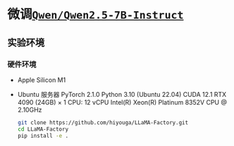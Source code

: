 # 微调[`Qwen/Qwen2.5-7B-Instruct`](https://huggingface.co/Qwen/Qwen2.5-7B-Instruct)

## 实验环境
### 硬件环境
- Apple Silicon M1
- Ubuntu 服务器
    PyTorch 2.1.0
    Python 3.10 (Ubuntu 22.04)
    CUDA 12.1
    RTX 4090 (24GB) × 1
    CPU: 12 vCPU Intel(R) Xeon(R) Platinum 8352V CPU @ 2.10GHz


  ```bash
  git clone https://github.com/hiyouga/LLaMA-Factory.git
  cd LLaMA-Factory
  pip install -e .
  ```
